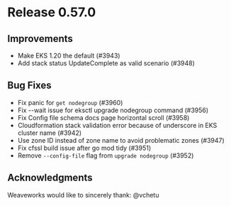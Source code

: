 # Release 0.57.0

## Improvements

- Make EKS 1.20 the default (#3943)
- Add stack status UpdateComplete as valid scenario (#3948)

## Bug Fixes

- Fix panic for `get nodegroup` (#3960)
- Fix --wait issue for eksctl upgrade nodegroup command (#3956)
- Fix Config file schema docs page horizontal scroll (#3958)
- Cloudformation stack validation error because of underscore in EKS cluster name (#3942)
- Use zone ID instead of zone name to avoid problematic zones (#3947)
- Fix cfssl build issue after go mod tidy (#3951)
- Remove `--config-file` flag from `upgrade nodegroup` (#3952)

## Acknowledgments
Weaveworks would like to sincerely thank:
     @vchetu
